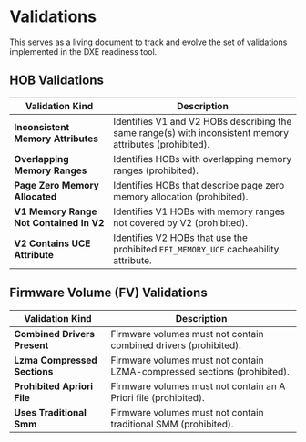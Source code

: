 # Validations

This serves as a living document to track and evolve the set of validations implemented in the DXE readiness tool.

## HOB Validations

| Validation Kind                         | Description                                                                                              |
| --------------------------------------- | -------------------------------------------------------------------------------------------------------- |
| **Inconsistent Memory Attributes**      | Identifies V1 and V2 HOBs describing the same range(s) with inconsistent memory attributes (prohibited). |
| **Overlapping Memory Ranges**           | Identifies HOBs with overlapping memory ranges (prohibited).                                             |
| **Page Zero Memory Allocated**          | Identifies HOBs that describe page zero memory allocation (prohibited).                                  |
| **V1 Memory Range Not Contained In V2** | Identifies V1 HOBs with memory ranges not covered by V2 (prohibited).                                    |
| **V2 Contains UCE Attribute**           | Identifies V2 HOBs that use the prohibited `EFI_MEMORY_UCE` cacheability attribute.                      |

## Firmware Volume (FV) Validations

| Validation Kind              | Description                                                              |
| ---------------------------- | ------------------------------------------------------------------------ |
| **Combined Drivers Present** | Firmware volumes must not contain combined drivers (prohibited).         |
| **Lzma Compressed Sections** | Firmware volumes must not contain LZMA-compressed sections (prohibited). |
| **Prohibited Apriori File**  | Firmware volumes must not contain an A Priori file (prohibited).         |
| **Uses Traditional Smm**     | Firmware volumes must not contain traditional SMM (prohibited).          |
